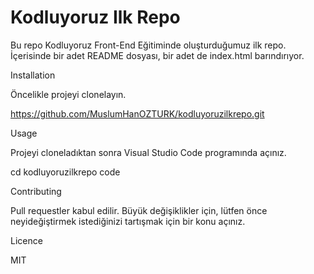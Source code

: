 # Kodluyoruz Ilk Repo

Bu repo Kodluyoruz Front-End Eğitiminde oluşturduğumuz ilk repo. İçerisinde bir adet
README dosyası, bir adet de index.html barındırıyor.

Installation

Öncelikle projeyi clonelayın.

https://github.com/MuslumHanOZTURK/kodluyoruzilkrepo.git

Usage

Projeyi cloneladıktan sonra Visual Studio Code programında açınız.

cd kodluyoruzilkrepo
code

Contributing

Pull requestler kabul edilir. Büyük değişiklikler için, lütfen önce neyideğiştirmek
istediğinizi tartışmak için bir konu açınız.

Licence

MIT

